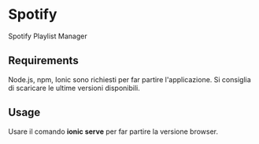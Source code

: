 # Spotify
Spotify Playlist Manager

## Requirements
Node.js, npm, Ionic sono richiesti per far partire l'applicazione. Si consiglia di scaricare le ultime versioni disponibili.

## Usage
Usare il comando **ionic serve** per far partire la versione browser.
